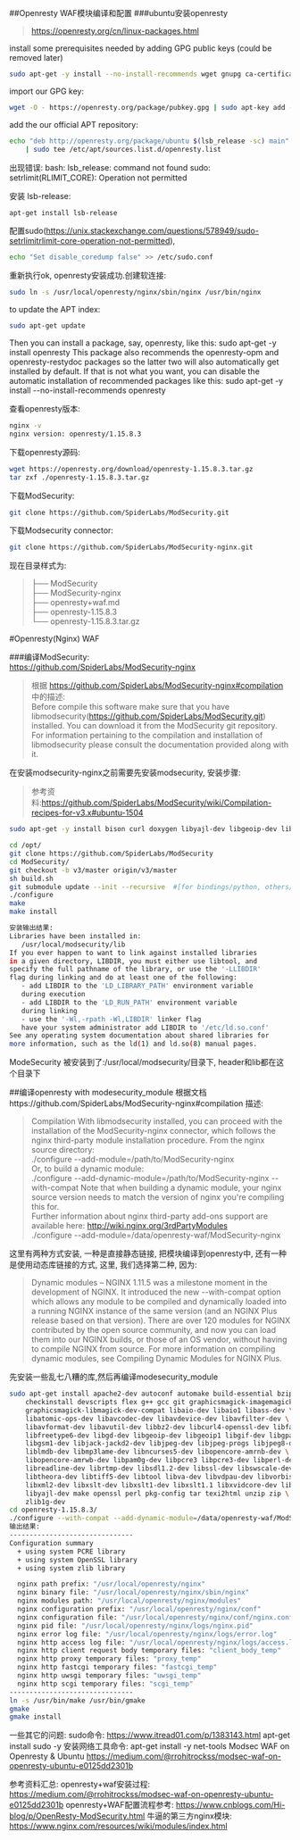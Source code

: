 ##Openresty WAF模块编译和配置
###ubuntu安装openresty
>https://openresty.org/cn/linux-packages.html

install some prerequisites needed by adding GPG public keys (could be removed later)
```bash
sudo apt-get -y install --no-install-recommends wget gnupg ca-certificates
```

import our GPG key:
```bash
wget -O - https://openresty.org/package/pubkey.gpg | sudo apt-key add -
```

add the our official APT repository:
```bash
echo "deb http://openresty.org/package/ubuntu $(lsb_release -sc) main" \
    | sudo tee /etc/apt/sources.list.d/openresty.list
```
    
出现错误:
bash: lsb_release: command not found
sudo: setrlimit(RLIMIT_CORE): Operation not permitted

安装 lsb-release:
```bash
apt-get install lsb-release
```

配置sudo(https://unix.stackexchange.com/questions/578949/sudo-setrlimitrlimit-core-operation-not-permitted), 
```bash
echo "Set disable_coredump false" >> /etc/sudo.conf
```

重新执行ok, openresty安装成功.创建软连接:
```bash
sudo ln -s /usr/local/openresty/nginx/sbin/nginx /usr/bin/nginx
```
    
to update the APT index:
```bash
sudo apt-get update
```

Then you can install a package, say, openresty, like this:
sudo apt-get -y install openresty
This package also recommends the openresty-opm and openresty-restydoc packages so the latter two will also automatically get installed by default. If that is not what you want, you can disable the automatic installation of recommended packages like this:
sudo apt-get -y install --no-install-recommends openresty

查看openresty版本:
```bash
nginx -v
nginx version: openresty/1.15.8.3
```

下载openresty源码:
```bash
wget https://openresty.org/download/openresty-1.15.8.3.tar.gz
tar zxf ./openresty-1.15.8.3.tar.gz
```
下载ModSecurity:
```bash
git clone https://github.com/SpiderLabs/ModSecurity.git
```
下载Modsecurity connector:
```bash
git clone https://github.com/SpiderLabs/ModSecurity-nginx.git　
```

现在目录样式为:  
>├── ModSecurity    
├── ModSecurity-nginx  
├── openresty+waf.md  
├── openresty-1.15.8.3  
└── openresty-1.15.8.3.tar.gz  

#Openresty(Nginx) WAF
                
###编译ModSecurity:                
https://github.com/SpiderLabs/ModSecurity-nginx
>根据 https://github.com/SpiderLabs/ModSecurity-nginx#compilation 中的描述:  
Before compile this software make sure that you have libmodsecurity(https://github.com/SpiderLabs/ModSecurity.git) installed.
You can download it from the ModSecurity git repository.
For information pertaining to the compilation and installation of libmodsecurity please consult the documentation provided along with it.

在安装modsecurity-nginx之前需要先安装modsecurity, 安装步骤:
>参考资料:https://github.com/SpiderLabs/ModSecurity/wiki/Compilation-recipes-for-v3.x#ubuntu-1504
```bash
sudo apt-get -y install bison curl doxygen libyajl-dev libgeoip-dev libtool dh-autoreconf libcurl4-gnutls-dev libxml2 libpcre++-dev libxml2-dev openssl git libssl-dev

cd /opt/
git clone https://github.com/SpiderLabs/ModSecurity
cd ModSecurity/
git checkout -b v3/master origin/v3/master
sh build.sh
git submodule update --init --recursive  #[for bindings/python, others/libinjection, test/test-cases/secrules-language-tests]
./configure
make
make install

安装输出结果:
Libraries have been installed in:  
   /usr/local/modsecurity/lib  
If you ever happen to want to link against installed libraries  
in a given directory, LIBDIR, you must either use libtool, and  
specify the full pathname of the library, or use the '-LLIBDIR'  
flag during linking and do at least one of the following:  
   - add LIBDIR to the 'LD_LIBRARY_PATH' environment variable  
   during execution  
   - add LIBDIR to the 'LD_RUN_PATH' environment variable  
   during linking  
   - use the '-Wl,-rpath -Wl,LIBDIR' linker flag  
   have your system administrator add LIBDIR to '/etc/ld.so.conf'  
See any operating system documentation about shared libraries for  
more information, such as the ld(1) and ld.so(8) manual pages.  
```

ModeSecurity 被安装到了:/usr/local/modsecurity/目录下, header和lib都在这个目录下

##编译openresty with modesecurity_module
根据文档https://github.com/SpiderLabs/ModSecurity-nginx#compilation 描述:  
> Compilation
With libmodsecurity installed, you can proceed with the installation of the ModSecurity-nginx connector, which follows the nginx third-party module installation procedure.
From the nginx source directory:  
./configure --add-module=/path/to/ModSecurity-nginx  
Or, to build a dynamic module:  
./configure --add-dynamic-module=/path/to/ModSecurity-nginx --with-compat
Note that when building a dynamic module, your nginx source version needs to match the version of nginx you're compiling this for.  
Further information about nginx third-party add-ons support are available here: http://wiki.nginx.org/3rdPartyModules  
./configure --add-module=/data/openresty-waf/ModSecurity-nginx

这里有两种方式安装, 一种是直接静态链接, 把模块编译到openresty中, 
还有一种是使用动态库链接的方式, 这里, 我们选择第二种, 因为:

> Dynamic modules – NGINX 1.11.5 was a milestone moment in the development of NGINX. It introduced
 the new --with-compat option which allows any module to be compiled and dynamically loaded into a 
running NGINX instance of the same version (and an NGINX Plus release based on that version). 
There are over 120 modules for NGINX contributed by the open source community, and now you can load 
them into our NGINX builds, or those of an OS vendor, without having to compile NGINX from source. 
For more information on compiling dynamic modules, see Compiling Dynamic Modules for NGINX Plus.

先安装一些乱七八糟的库,然后再编译modesecurity_module
```bash
sudo apt-get install apache2-dev autoconf automake build-essential bzip2 \
    checkinstall devscripts flex g++ gcc git graphicsmagick-imagemagick-compat \ 
    graphicsmagick-libmagick-dev-compat libaio-dev libaio1 libass-dev \
    libatomic-ops-dev libavcodec-dev libavdevice-dev libavfilter-dev \
    libavformat-dev libavutil-dev libbz2-dev libcurl4-openssl-dev libfaac-dev \ 
    libfreetype6-dev libgd-dev libgeoip-dev libgeoip1 libgif-dev libgpac-dev  \
    libgsm1-dev libjack-jackd2-dev libjpeg-dev libjpeg-progs libjpeg8-dev  \
    liblmdb-dev libmp3lame-dev libncurses5-dev libopencore-amrnb-dev \ 
    libopencore-amrwb-dev libpam0g-dev libpcre3 libpcre3-dev libperl-dev \ 
    libreadline-dev librtmp-dev libsdl1.2-dev libssl-dev libswscale-dev \
    libtheora-dev libtiff5-dev libtool libva-dev libvdpau-dev libvorbis-dev \
    libxml2-dev libxslt-dev libxslt1-dev libxslt1.1 libxvidcore-dev libxvidcore4 \
    libyajl-dev make openssl perl pkg-config tar texi2html unzip zip \
    zlib1g-dev
cd openresty-1.15.8.3/
./configure --with-compat --add-dynamic-module=/data/openresty-waf/ModSecurity-nginx
输出结果:
-------------------------------
Configuration summary
  + using system PCRE library
  + using system OpenSSL library
  + using system zlib library

  nginx path prefix: "/usr/local/openresty/nginx"
  nginx binary file: "/usr/local/openresty/nginx/sbin/nginx"
  nginx modules path: "/usr/local/openresty/nginx/modules"
  nginx configuration prefix: "/usr/local/openresty/nginx/conf"
  nginx configuration file: "/usr/local/openresty/nginx/conf/nginx.conf"
  nginx pid file: "/usr/local/openresty/nginx/logs/nginx.pid"
  nginx error log file: "/usr/local/openresty/nginx/logs/error.log"
  nginx http access log file: "/usr/local/openresty/nginx/logs/access.log"
  nginx http client request body temporary files: "client_body_temp"
  nginx http proxy temporary files: "proxy_temp"
  nginx http fastcgi temporary files: "fastcgi_temp"
  nginx http uwsgi temporary files: "uwsgi_temp"
  nginx http scgi temporary files: "scgi_temp"
-------------------------------
ln -s /usr/bin/make /usr/bin/gmake
gmake
gmake install
```


一些其它的问题:
sudo命令:
https://www.itread01.com/p/1383143.html
apt-get install sudo -y
安装网络工具命令:
apt-get install -y net-tools
Modsec WAF on Openresty & Ubuntu
https://medium.com/@rrohitrockss/modsec-waf-on-openresty-ubuntu-e0125dd2301b

参考资料汇总:
    openresty+waf安装过程:
    https://medium.com/@rrohitrockss/modsec-waf-on-openresty-ubuntu-e0125dd2301b
    openresty+WAF配置流程参考:
    https://www.cnblogs.com/Hi-blog/p/OpenResty-ModSecurity.html
    牛逼的第三方nginx模块:
    https://www.nginx.com/resources/wiki/modules/index.html
